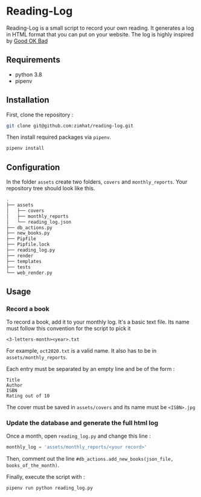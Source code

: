 # Reading-Log

Reading-Log is a small script to record your own reading. It generates a log in HTML format that you can put on your website. The log is highly inspired by [Good OK Bad](http://goodokbad.com/log.html)

## Requirements

* python 3.8
* pipenv

## Installation

First, clone the repository : 

```sh
git clone git@github.com:zimhat/reading-log.git
```

Then install required packages via ``pipenv``.

```sh
pipenv install
```

## Configuration

In the folder ``assets`` create two folders, ``covers`` and ``monthly_reports``. Your repository tree should look like this.

```sh
.
├── assets
│   ├── covers
│   ├── monthly_reports
│   └── reading_log.json
├── db_actions.py
├── new_books.py
├── Pipfile
├── Pipfile.lock
├── reading_log.py
├── render
├── templates
├── tests
└── web_render.py
```

## Usage

### Record a book

To record a book, add it to your monthly log. It's a basic text file. Its name must follow this convention  for the script to pick it 

```
<3-letters-month><year>.txt
```

For example, ``oct2020.txt`` is a valid name. It also has to be in ``assets/monthly_reports``.

Each entry must be separated by an empty line and be of the form :

```
Title
Author
ISBN
Rating out of 10
```

The cover must be saved in ``assets/covers`` and its name must be ``<ISBN>.jpg``

### Update the database and generate the full html log

Once a month, open ``reading_log.py`` and change this line :

```py
monthly_log = 'assets/monthly_reports/<your record>'
```

Then, comment out the line ``#db_actions.add_new_books(json_file, books_of_the_month)``.

Finally, execute the script with :

```sh
pipenv run python reading_log.py
```
